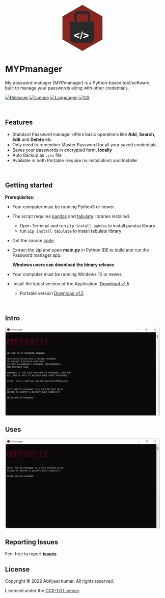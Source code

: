 <p align="center">
  <img src="gif/MYPmanager-logo.png" width="130" height="150">
</p>

# MYPmanager

My password manager (MYPmanager) is a Python-based tool/software, built to manage your passwords along with other credentials.</br>

<!-- Badge section -->

[![Releases](https://img.shields.io/badge/Github-Releases-blue)](https://github.com/Abhijeetbyte/MYPmanager/releases)
[![license](https://img.shields.io/github/license/abhijeetbyte/MYPmanager)](LICENSE)
[![Languages](https://img.shields.io/badge/Python-FFD43B?&logo=python&logoColor=blue)](main.py)
[![OS](https://img.shields.io/badge/Windows-0078D6?&logo=windows&logoColor=white)](README.md) <!--added redme links, just to not go elseweher -->

<!-- [![Github All Releases](https://img.shields.io/github/downloads/Abhijeetbyte/MYPmanager/total?label=Downloads)](https://github.com/Abhijeetbyte/MYPmanager/releases/download/v1.5/MYPmanager_setup.exe) --->

</br>


## Features
* Standard Password manager offers basic operations like **Add**, **Search**, **Edit** and **Delete** etc.
* Only need to remember Master Password for all your saved credentials.
* Saves your passwords in encrypted form, **locally**
* Auto Backup as `.csv` file
* Available in both Portable (require no installation) and Installer 
<br/>


## Getting started


<b>Prerequisites</b>:

* Your computer must be running Python3 or newer.
* The script requires [pandas](https://pandas.pydata.org/docs/index.html) and [tabulate](https://pypi.org/project/tabulate/) libraries installed. </br>
   - Open Terminal and run `pip install pandas` to install pandas library </br>
   - run `pip install tabulate` to install tabulate library</br>
   
* Get the source [code](https://github.com/Abhijeetbyte/MYPmanager/archive/refs/heads/main.zip)

* Extract the zip and open <b> main.py</b> in Python IDE to build and run the Password manager app.</br>
  
  
  **Windows users can download the binary release**

* Your computer must be running Windows 10 or newer.
* Install the latest version of the Application. [Download v1.5](https://github.com/Abhijeetbyte/MYPmanager/releases/download/v1.5/MYPmanager_setup.exe)
  - Portable version [Download v1.5](https://github.com/Abhijeetbyte/MYPmanager/releases/download/v1.5/MYPmanager.exe)
<br/>

## Intro

![Intro GIF](gif/MYPmanager-demo1.gif)</br>


## Uses

![Uses GIF](gif/MYPmanager-demo2.gif)</br>


## Reporting Issues

Feel free to report <b>[issues](https://github.com/Abhijeetbyte/MYPmanager/issues/new)</b>

## License

Copyright © 2022 Abhijeet kumar. All rights reserved.

Licensed under the [CC0-1.0 License](LICENSE).
